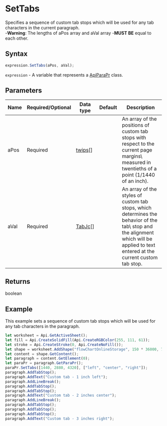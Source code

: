 # SetTabs

Specifies a sequence of custom tab stops which will be used for any tab characters in the current paragraph.\
-**Warning**: The lengths of aPos array and aVal array -**MUST BE** equal to each other.

## Syntax

```javascript
expression.SetTabs(aPos, aVal);
```

`expression` - A variable that represents a [ApiParaPr](../ApiParaPr.md) class.

## Parameters

| **Name** | **Required/Optional** | **Data type** | **Default** | **Description** |
| ------------- | ------------- | ------------- | ------------- | ------------- |
| aPos | Required | [twips](../../Enumeration/twips.md)[] |  | An array of the positions of custom tab stops with respect to the current page margins\ measured in twentieths of a point (1/1440 of an inch). |
| aVal | Required | [TabJc](../../Enumeration/TabJc.md)[] |  | An array of the styles of custom tab stops, which determines the behavior of the tab\ stop and the alignment which will be applied to text entered at the current custom tab stop. |

## Returns

boolean

## Example

This example sets a sequence of custom tab stops which will be used for any tab characters in the paragraph.

```javascript editor-
let worksheet = Api.GetActiveSheet();
let fill = Api.CreateSolidFill(Api.CreateRGBColor(255, 111, 61));
let stroke = Api.CreateStroke(0, Api.CreateNoFill());
let shape = worksheet.AddShape("flowChartOnlineStorage", 150 * 36000, 70 * 36000, fill, stroke, 0, 2 * 36000, 0, 3 * 36000);
let content = shape.GetContent();
let paragraph = content.GetElement(0);
let paraPr = paragraph.GetParaPr();
paraPr.SetTabs([1440, 2880, 4320], ["left", "center", "right"]);
paragraph.AddTabStop();
paragraph.AddText("Custom tab - 1 inch left");
paragraph.AddLineBreak();
paragraph.AddTabStop();
paragraph.AddTabStop();
paragraph.AddText("Custom tab - 2 inches center");
paragraph.AddLineBreak();
paragraph.AddTabStop();
paragraph.AddTabStop();
paragraph.AddTabStop();
paragraph.AddText("Custom tab - 3 inches right");
```
